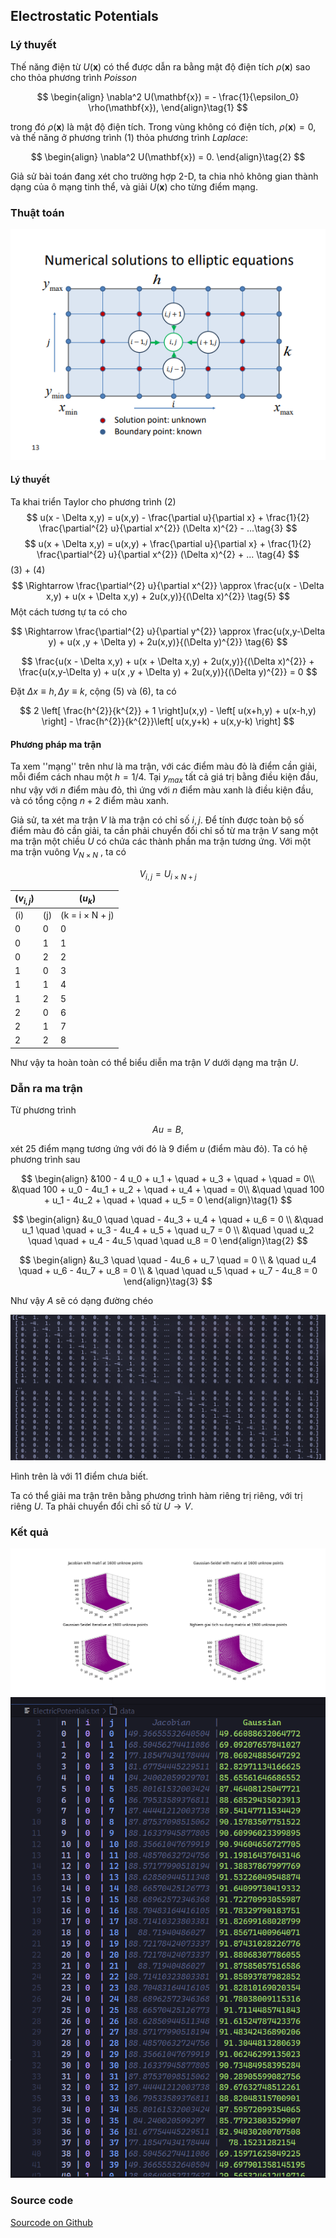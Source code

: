 ## Electrostatic Potentials

### Lý thuyết

Thế năng điện từ $U(\mathbf{x})$ có thể được dẫn ra bằng mật độ điện tích $\rho(\mathbf{x})$ sao cho thỏa phương trình $\textit{Poisson}$

$$
\begin{align}
	\nabla^2 U(\mathbf{x}) = - \frac{1}{\epsilon_0} \rho(\mathbf{x}),
\end{align}\tag{1}
$$

trong đó $\rho(\mathbf{x})$ là mật độ điện tích. Trong vùng không có điện tích, $\rho(\mathbf{x})=0$, và thế năng ở phương trình (1) thỏa phương trình $Laplace$:

$$
\begin{align}
	\nabla^2 U(\mathbf{x}) = 0.
\end{align}\tag{2}
$$

Giả sử bài toán đang xét cho trường hợp 2-D, ta chia nhỏ không gian thành dạng của ô mạng tinh thể, và giải $U(\mathbf{x})$ cho từng điểm mạng.

### Thuật toán

![lattice](latiice.png)

#### Lý thuyết

Ta khai triển Taylor cho phương trình (2)
$$
	u(x - \Delta x,y) = u(x,y) - \frac{\partial u}{\partial x} + \frac{1}{2} \frac{\partial^{2} u}{\partial x^{2}} (\Delta x)^{2} - ...\tag{3}
$$
$$
	u(x + \Delta x,y) = u(x,y) + \frac{\partial u}{\partial x} + \frac{1}{2} \frac{\partial^{2} u}{\partial x^{2}} (\Delta x)^{2} + ... \tag{4}
$$
(3) + (4)
$$
\Rightarrow \frac{\partial^{2} u}{\partial x^{2}} \approx \frac{u(x - \Delta x,y) + u(x + \Delta x,y) + 2u(x,y)}{(\Delta x)^{2}} \tag{5}
$$
Một cách tương tự ta có cho

$$
\Rightarrow \frac{\partial^{2} u}{\partial y^{2}} \approx \frac{u(x,y-\Delta y) + u(x ,y + \Delta y) + 2u(x,y)}{(\Delta y)^{2}} \tag{6}
$$

$$
\frac{u(x - \Delta x,y) + u(x + \Delta x,y) + 2u(x,y)}{(\Delta x)^{2}} + \frac{u(x,y-\Delta y) + u(x ,y + \Delta y) + 2u(x,y)}{(\Delta y)^{2}} = 0
$$

Đặt $\Delta x \equiv h, \Delta y \equiv k$, cộng (5) và (6), ta có

$$
2 \left[ \frac{h^{2}}{k^{2}} + 1 \right]u(x,y) - \left[ u(x+h,y) + u(x-h,y) \right] - \frac{h^{2}}{k^{2}}\left[ u(x,y+k) + u(x,y-k) \right]
$$
#### Phương pháp ma trận

Ta xem ''mạng'' trên như là ma trận, với các điểm màu đỏ là điểm cần giải, mỗi điểm cách nhau một $h = 1/4$. Tại $y_{max}$ tất cả giá trị bằng điều kiện đầu, như vậy với $n$ điểm màu đỏ, thì ứng với $n$ điểm màu xanh là điều kiện đầu, và có tổng cộng $n+2$ điểm màu xanh.

Giả sử, ta xét ma trận $V$ là ma trận có chỉ số $i,j$. Để tính được toàn bộ số điểm màu đỏ cần giải, ta cần phải chuyển đổi chỉ số từ ma trận $V$ sang một ma trận một chiều $U$ có chứa các thành phần ma trận tương ứng. Với một ma trận vuông $V_{N\times N}$ , ta có

$$
V_{i,j} = U_{i\times N + j}
$$

| \($v_{i,j}$\) |       | \($u_{k}$\)              |
| ------------- | ----- | ------------------------ |
| \(i\)         | \(j\) | \(k = i $\times$ N + j\) |
| 0             | 0     | 0                        |
| 0             | 1     | 1                        |
| 0             | 2     | 2                        |
| 1             | 0     | 3                        |
| 1             | 1     | 4                        |
| 1             | 2     | 5                        |
| 2             | 0     | 6                        |
| 2             | 1     | 7                        |
| 2             | 2     | 8                        |

Như vậy ta hoàn toàn có thể biểu diễn ma trận $V$ dưới dạng ma trận $U$.

### Dẫn ra ma trận

Từ phương trình

$$
A u = B,
$$

xét 25 điểm mạng tương ứng với đó là 9 điểm $u$ (điểm màu đỏ). Ta có hệ phương trình sau

$$
\begin{align}
&100  - 4 u_0 + u_1 + \quad + u_3 + \quad + \quad = 0\\
&\quad  100 + u_0 - 4u_1 + u_2 + \quad + u_4 + \quad = 0\\
&\quad  \quad  100 + u_1 - 4u_2 + \quad + \quad + u_5 = 0
\end{align}\tag{1}
$$

$$
\begin{align}
&u_0 \quad \quad - 4u_3 + u_4 + \quad + u_6 = 0 \\
&\quad u_1 \quad \quad + u_3 - 4u_4 + u_5 + \quad u_7 = 0 \\
&\quad \quad u_2 \quad \quad + u_4 - 4u_5 \quad \quad u_8 = 0
\end{align}\tag{2}
$$

$$
\begin{align}
&u_3 \quad \quad - 4u_6 + u_7 \quad = 0 \\
& \quad u_4 \quad + u_6 - 4u_7 + u_8 = 0 \\
& \quad \quad u_5  \quad + u_7 - 4u_8 = 0
\end{align}\tag{3}
$$

Như vậy $A$ sẽ có dạng đường chéo

![amatrix.png](amatrix.png)

Hình trên là với $11$ điểm chưa biết.

Ta có thể giải ma trận trên bằng phương trình hàm riêng trị riêng, với trị riêng $U$. Ta phải chuyển đổi chỉ số từ $U\rightarrow V$.

### Kết quả

![Electrostatic Potentials](ElectricPotentials.png)
![data](ElectricPotentialsData.png)

### Source code

[Sourcode on Github](https://github.com/nguyn21012003/homework-for-pptt/tree/main/buoi_7_3110)
